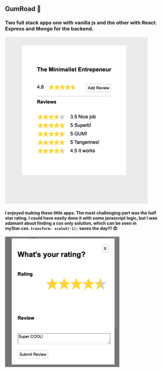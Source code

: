## GumRoad 🚀

### Two full stack apps one with vanilla js and the other with React.  Express and Mongo for the backend. 


![screenshot](screenshots/one.png)

#### I enjoyed making these little apps.  The most challenging part was the half star rating.  I could have easily done it with some javascript logic, but I was adamant about finding a css only solution, which can be seen in myStar.css.  ```transform: scaleX(-1);``` saves the day!!! 😍 

![screenshot](screenshots/two.png)